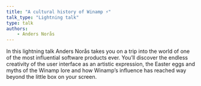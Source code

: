 ```yaml
---
title: "A cultural history of Winamp ⚡️"
talk_type: "Lightning talk"
type: talk
authors:
    - Anders Norås
---
```

In this lightning talk Anders Norås takes you on a trip into the world of one of the most influential software products ever. You’ll discover the endless creativity of the user interface as an artistic expression, the Easter eggs and myths of the Winamp lore and how Winamp’s influence has reached way beyond the little box on your screen.
